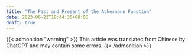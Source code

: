 ```yaml
---
title: "The Past and Present of the Ackermann Function"
date: 2023-06-22T19:44:30+08:00
draft: true
---
```


{{<  admonition "warning" >}}
This article was translated from Chinese by ChatGPT and may contain some errors.
{{< /admonition >}}

## 

